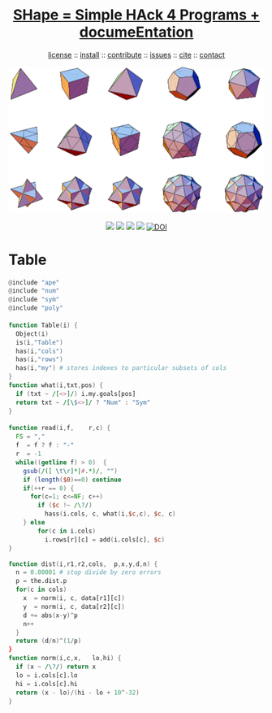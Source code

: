 <a name=top>
<h1 align=center>
   <a href="https://github.com/timm/blob/master/shape/README.md#top">
     SHape = Simple HAck 4   Programs + documeEntation
   </a>
</h1>
<p align=center>
   <a href="https://github.com/timm/shape/blob/master/LICENSE.md#top">license</a>
   :: <a href="https://github.com/timm/shape/blob/master/INSTALL.md#top">install</a>
   :: <a href="https://github.com/timm/shape/blob/master/CODE_OF_CONDUCT.md#top">contribute</a>
   :: <a href="https://github.com/timm/shape/issues">issues</a>
   :: <a href="https://github.com/timm/shape/blob/master/CITATION.md#top">cite</a>
   :: <a href="https://github.com/timm/shape/blob/master/CONTACT.md#top">contact</a>
</p>
<p align=center>
   <img width=600 src="https://github.com/timm/misc/blob/master/odd/etc/img/solidgallery.gif">
</p>
<p align=center>
   <img src="https://img.shields.io/badge/language-lua-orange">
   <img src="https://img.shields.io/badge/purpose-ai,se-blueviolet">
   <img src="https://img.shields.io/badge/platform-mac,*nux-informational">
   <a href="https://travis-ci.org/github/timm/shape"> <img src="https://travis-ci.org/timm/shape.svg?branch=master"></a>
   <a href="https://zenodo.org/badge/latestdoi/263210595"> <img src="https://zenodo.org/badge/263210595.svg" alt="DOI"></a>
</p>

# Table

```awk
@include "ape"
@include "num"
@include "sym"
@include "poly"

function Table(i) {
  Object(i)
  is(i,"Table")
  has(i,"cols")
  has(i,"rows")
  has(i,"my") # stores indexes to particular subsets of cols 
}
function what(i,txt,pos) { 
  if (txt ~ /[<>]/) i.my.goals[pos]
  return txt ~ /[\$<>]/ ? "Num" : "Sym" 
}

function read(i,f,    r,c) {
  FS = ","
  f  = f ? f : "-"
  r  = -1
  while((getline f) > 0)  { 
    gsub(/([ \t\r]*|#.*)/, "")
    if (length($0)==0) continue
    if(++r == 0) {
      for(c=1; c<=NF; c++) 
        if ($c !~ /\?/)
          hass(i.cols, c, what(i,$c,c), $c, c) 
    } else
        for(c in i.cols)
          i.rows[r][c] = add(i.cols[c], $c)
}
```

```awk
function dist(i,r1,r2,cols,  p,x,y,d,n) {
  n = 0.00001 # stop divide by zero errors
  p = the.dist.p
  for(c in cols)
    x  = norm(i, c, data[r1][c])
    y  = norm(i, c, data[r2][c])
    d += abs(x-y)^p
    n++
  }
  return (d/n)^(1/p)
}
function norm(i,c,x,   lo,hi) {
  if (x ~ /\?/) return x
  lo = i.cols[c].lo
  hi = i.cols[c].hi
  return (x - lo)/(hi - lo + 10^-32)
}
```
